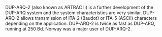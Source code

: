 DUP-ARQ-2 (also known as ARTRAC II) is a further development of the DUP-ARQ system and the system characteristics are very similar. DUP-ARQ-2 allows transmission of ITA-2 (Baudot) or ITA-5 (ASCII) characters depending on the application. DUP-ARQ-2 is twice as fast as DUP-ARQ, running at 250 Bd. Norway was a major user of DUP-ARQ-2.